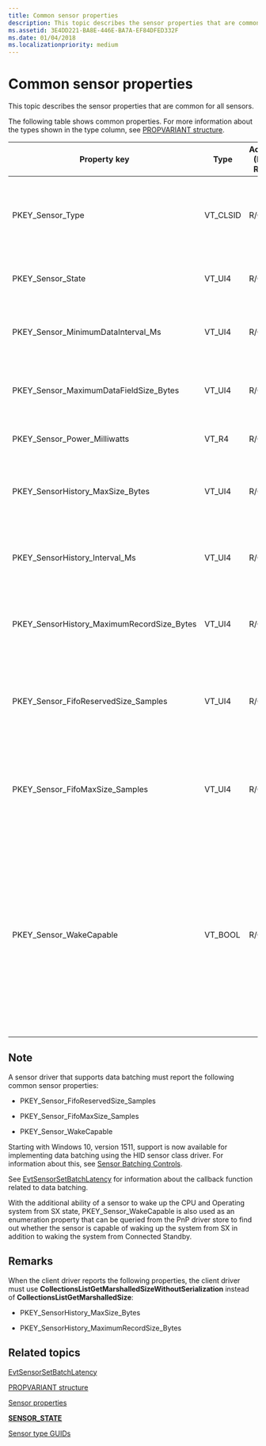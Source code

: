 ```yaml
---
title: Common sensor properties
description: This topic describes the sensor properties that are common for all sensors.
ms.assetid: 3E4DD221-BA8E-446E-BA7A-EF84DFED332F
ms.date: 01/04/2018
ms.localizationpriority: medium
---
```


# Common sensor properties


This topic describes the sensor properties that are common for all sensors.

The following table shows common properties. For more information about the types shown in the type column, see [PROPVARIANT structure](https://go.microsoft.com/fwlink/p/?linkid=313395).

<table>
<colgroup>
<col width="20%" />
<col width="20%" />
<col width="20%" />
<col width="20%" />
<col width="20%" />
</colgroup>
<thead>
<tr class="header">
<th>Property key</th>
<th>Type</th>
<th>Access (R/O, R/W)</th>
<th>Required/Optional</th>
<th>Description</th>
</tr>
</thead>
<tbody>
<tr class="odd">
<td><p>PKEY_Sensor_Type</p></td>
<td><p>VT_CLSID</p></td>
<td><p>R/O</p></td>
<td><p>Required</p></td>
<td><p>The type of sensor. The GUID will consist of the same format as a Windows sensor (e.g., SENSOR_TYPE_ACCELEROMETER_3D). For more information about sensor types, see <a href="https://docs.microsoft.com/windows-hardware/drivers/sensors/about-sensor-constants" data-raw-source="[Sensor type GUIDs](./about-sensor-constants.md)">Sensor type GUIDs</a>.</p></td>
</tr>
<tr class="even">
<td><p>PKEY_Sensor_State</p></td>
<td><p>VT_UI4</p></td>
<td><p>R/O</p></td>
<td><p>Required</p></td>
<td><p>The state of the sensor. For more information about sensor states, see <a href="https://docs.microsoft.com/windows-hardware/drivers/ddi/sensorsdef/ne-sensorsdef-sensor_state" data-raw-source="[&lt;strong&gt;SENSOR_STATE&lt;/strong&gt;](/windows-hardware/drivers/ddi/sensorsdef/ne-sensorsdef-sensor_state)"><strong>SENSOR_STATE</strong></a>.</p></td>
</tr>
<tr class="odd">
<td><p>PKEY_Sensor_MinimumDataInterval_Ms</p></td>
<td><p>VT_UI4</p></td>
<td><p>R/O</p></td>
<td><p>Required</p></td>
<td><p>The minimum time interval (in milliseconds) that the hardware supports for sensor data report generation.</p></td>
</tr>
<tr class="even">
<td><p>PKEY_Sensor_MaximumDataFieldSize_Bytes</p></td>
<td><p>VT_UI4</p></td>
<td><p>R/O</p></td>
<td><p>Required</p></td>
<td><p>The maximum size returned in a ReadFile call. A ReadFile call allows the Native API to allocate a buffer to hold any data field.</p></td>
</tr>
<tr class="odd">
<td><p>PKEY_Sensor_Power_Milliwatts</p></td>
<td><p>VT_R4</p></td>
<td><p>R/O</p></td>
<td><p>Optional</p></td>
<td><p>The sensor power expressed in milliwatts.</p></td>
</tr>
<tr class="even">
<td><p>PKEY_SensorHistory_MaxSize_Bytes</p></td>
<td><p>VT_UI4</p></td>
<td><p>R/O</p></td>
<td><p>Optional</p>
<p>But required, if the sensor supports History.</p></td>
<td><p>The maximum size of sensor history data, expressed in bytes.</p></td>
</tr>
<tr class="odd">
<td><p>PKEY_SensorHistory_Interval_Ms</p></td>
<td><p>VT_UI4</p></td>
<td><p>R/O</p></td>
<td><p>Optional</p>
<p>But required, if the sensor supports History.</p></td>
<td><p>The sensor history sampling interval, expressed in milliseconds.</p></td>
</tr>
<tr class="even">
<td><p>PKEY_SensorHistory_MaximumRecordSize_Bytes</p></td>
<td><p>VT_UI4</p></td>
<td><p>R/O</p></td>
<td><p>Optional</p>
<p>But required, if the sensor supports History.</p></td>
<td><p>The maximum record size expressed in bytes.</p></td>
</tr>
<tr class="odd">
<td><p>PKEY_Sensor_FifoReservedSize_Samples</p></td>
<td><p>VT_UI4</p></td>
<td><p>R/O</p></td>
<td><p>Optional</p>
<p>But required, if the sensor supports Batching.</p></td>
<td><p>The number of events reserved for this sensor in the fist-in-first-out (FIFO) buffer for the batch. This guarantees a minimum number of events. If this value is zero, then there is no guarantee that the sensor will perform batching.</p></td>
</tr>
<tr class="even">
<td><p>PKEY_Sensor_FifoMaxSize_Samples</p></td>
<td><p>VT_UI4</p></td>
<td><p>R/O</p></td>
<td><p>Optional</p>
<p>But required, if the sensor supports Batching.</p></td>
<td><p>The maximum number of events that could be batched in the FIFO. If this value is zero, then batching is not supported by the sensor. The actual number of events may be smaller than this number since the batch FIFO can be shared by multiple sensors.</p></td>
</tr>
<tr class="odd">
<td><p>PKEY_Sensor_WakeCapable</p></td>
<td><p>VT_BOOL</p></td>
<td><p>R/O</p></td>
<td><p>Optional</p>
<p>But required, if the sensor supports Batching.</p></td>
<td><p>Indicates whether the sensor is wake-capable.</p>
<p>When a sensor supports Sensor batching, this should be set to VARIANT_TRUE, if sensor can wake the application processor when the FIFO is full. And the value should be set to VARIANT_FALSE, if the sensor can’t wake the application processor. When this is the case, the state of this property indicates the sensor’s ability to wake from Connected Standby.</p>
<p>If the sensor supports waking a system from SX, this property should be set to VARIANT_TRUE and if it does not support wake from SX, this property should be set to VARIANT_FALSE.</p></td>
</tr>
</tbody>
</table>

 

## <span id="Note"></span><span id="note"></span><span id="NOTE"></span>Note


A sensor driver that supports data batching must report the following common sensor properties:

-   PKEY\_Sensor\_FifoReservedSize\_Samples

-   PKEY\_Sensor\_FifoMaxSize\_Samples

-   PKEY\_Sensor\_WakeCapable

Starting with Windows 10, version 1511, support is now available for implementing data batching using the HID sensor class driver. For information about this, see [Sensor Batching Controls](sensor-batching-for-power-saving-.md).

See [EvtSensorSetBatchLatency](/windows-hardware/drivers/ddi/sensorscx/ns-sensorscx-_sensor_controller_config) for information about the callback function related to data batching.

With the additional ability of a sensor to wake up the CPU and Operating system from SX state, PKEY\_Sensor\_WakeCapable is also used as an enumeration property that can be queried from the PnP driver store to find out whether the sensor is capable of waking up the system from SX in addition to waking the system from Connected Standby.

## <span id="Remarks"></span><span id="remarks"></span><span id="REMARKS"></span>Remarks


When the client driver reports the following properties, the client driver must use **CollectionsListGetMarshalledSizeWithoutSerialization** instead of **CollectionsListGetMarshalledSize**:

-   PKEY\_SensorHistory\_MaxSize\_Bytes

-   PKEY\_SensorHistory\_MaximumRecordSize\_Bytes

## <span id="related_topics"></span>Related topics


[EvtSensorSetBatchLatency](/windows-hardware/drivers/ddi/sensorscx/ns-sensorscx-_sensor_controller_config)

[PROPVARIANT structure](https://go.microsoft.com/fwlink/p/?linkid=313395)

[Sensor properties](sensor-properties2.md)

[**SENSOR\_STATE**](/windows-hardware/drivers/ddi/sensorsdef/ne-sensorsdef-sensor_state)

[Sensor type GUIDs](./about-sensor-constants.md)

 

